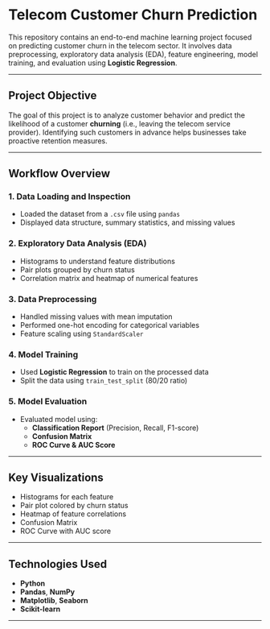 # Telecom Customer Churn Prediction

This repository contains an end-to-end machine learning project focused on predicting customer churn in the telecom sector. It involves data preprocessing, exploratory data analysis (EDA), feature engineering, model training, and evaluation using **Logistic Regression**.

---

## Project Objective

The goal of this project is to analyze customer behavior and predict the likelihood of a customer **churning** (i.e., leaving the telecom service provider). Identifying such customers in advance helps businesses take proactive retention measures.

---

## Workflow Overview

### 1. Data Loading and Inspection
- Loaded the dataset from a `.csv` file using `pandas`
- Displayed data structure, summary statistics, and missing values

### 2. Exploratory Data Analysis (EDA)
- Histograms to understand feature distributions
- Pair plots grouped by churn status
- Correlation matrix and heatmap of numerical features

### 3. Data Preprocessing
- Handled missing values with mean imputation
- Performed one-hot encoding for categorical variables
- Feature scaling using `StandardScaler`

### 4. Model Training
- Used **Logistic Regression** to train on the processed data
- Split the data using `train_test_split` (80/20 ratio)

### 5. Model Evaluation
- Evaluated model using:
  - **Classification Report** (Precision, Recall, F1-score)
  - **Confusion Matrix**
  - **ROC Curve & AUC Score**

---

## Key Visualizations

- Histograms for each feature
- Pair plot colored by churn status
- Heatmap of feature correlations
- Confusion Matrix
- ROC Curve with AUC score

---

## Technologies Used

- **Python**
- **Pandas**, **NumPy**
- **Matplotlib**, **Seaborn**
- **Scikit-learn**

---

